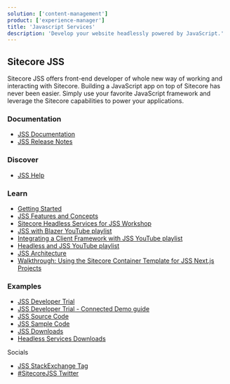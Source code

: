 ```yaml
---
solution: ['content-management']
product: ['experience-manager']
title: 'Javascript Services'
description: 'Develop your website headlessly powered by JavaScript.'
---
```


## Sitecore JSS
Sitecore JSS offers front-end developer of whole new way of working and interacting with Sitecore. Building a JavaScript app on top of Sitecore has never been easier. Simply use your favorite JavaScript framework and leverage the Sitecore capabilities to power your applications.

### Documentation

- [JSS Documentation](https://jss.sitecore.com/docs)
- [JSS Release Notes](https://jss.sitecore.com/release-notes)

### Discover

- [JSS Help](https://jss.sitecore.com/help)

### Learn

- [Getting Started](https://jss.sitecore.com/docs/nextjs/getting-started-nextjs/workflow-options)
- [JSS Features and Concepts](https://jss.sitecore.com/features)
- [Sitecore Headless Services for JSS Workshop](https://learning.sitecore.com/instructor-led-training/sitecore-jss-workshop)
- [JSS with Blazer YouTube playlist](https://www.youtube.com/watch?v=EkJJmqQGkVI&list=PL1jJVFm_lGnzMlj7g-hJEFNEPDs5yhzf0)
- [Integrating a Client Framework with JSS YouTube playlist](https://www.youtube.com/watch?v=vQxLQH0iYps&list=PL1jJVFm_lGnxDrexrlt0Wy_va_vQvQvjN)
- [Headless and JSS YouTube playlist](https://www.youtube.com/watch?v=ugPy7BjH0H0&list=PL1jJVFm_lGnwZup4L4BjITS2sKr4rpMfI)
- [JSS Architecture](https://jss.sitecore.com/docs/fundamentals/architecture)
- [Walkthrough: Using the Sitecore Container Template for JSS Next.js Projects](https://jss.sitecore.com/docs/nextjs/getting-started-nextjs/walkthrough-dotnetnew)

### Examples

- [JSS Developer Trial](https://www.sitecore.com/knowledge-center/getting-started/developer-trial)
- [JSS Developer Trial - Connected Demo guide](https://jss.sitecore.com/connected-demo)
- [JSS Source Code](https://github.com/Sitecore/jss)
- [JSS Sample Code](https://github.com/Sitecore/jss/tree/dev/samples)
- [JSS Downloads](https://dev.sitecore.net/Downloads/Sitecore_JavaScript_Services.aspx)
- [Headless Services Downloads](https://dev.sitecore.net/Downloads/Sitecore_Headless_Rendering.aspx)

Socials

- [JSS StackExchange Tag](https://sitecore.stackexchange.com/questions/tagged/jss)
- [#SitecoreJSS Twitter](https://twitter.com/search?q=sitecorejss&src=typed_query&f=live)

